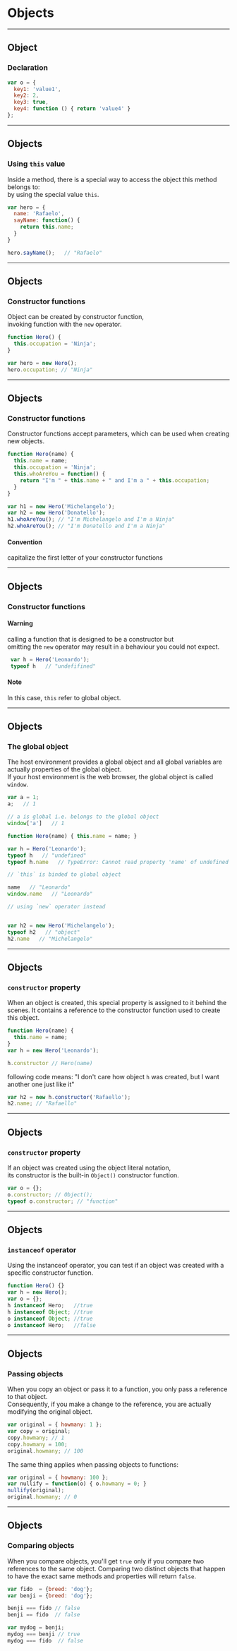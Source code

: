 # Objects

- - -

## Object

### Declaration

```js
var o = {
  key1: 'value1',
  key2: 2,
  key3: true,
  key4: function () { return 'value4' }
};
```

- - -

## Objects

### Using `this` value

Inside a method, there is a special way to access the object this method belongs to:  
by using the special value `this`.

```js
var hero = {
  name: 'Rafaelo',
  sayName: function() {
    return this.name;
  }
}

hero.sayName();   // "Rafaelo"
```

- - -

## Objects

### Constructor functions

Object can be created by constructor function,  
invoking function with the `new` operator.

```js
function Hero() {
  this.occupation = 'Ninja';
}

var hero = new Hero();
hero.occupation; // "Ninja"
```

- - -

## Objects

### Constructor functions

Constructor functions accept parameters, which can be used when creating new objects.

```js
function Hero(name) {
  this.name = name;
  this.occupation = 'Ninja';
  this.whoAreYou = function() {
    return "I'm " + this.name + " and I'm a " + this.occupation;
  }
}

var h1 = new Hero('Michelangelo');
var h2 = new Hero('Donatello');
h1.whoAreYou(); // "I'm Michelangelo and I'm a Ninja"
h2.whoAreYou(); // "I'm Donatello and I'm a Ninja"
```

#### Convention
capitalize the first letter of your constructor functions

- - -

## Objects

### Constructor functions

#### Warning
calling a function that is designed to be a constructor but  
omitting the `new` operator may result in a behaviour you could not expect.


```js
 var h = Hero('Leonardo');
 typeof h   // "undefifined"
```

#### Note
In this case, `this` refer to global object.

- - -

## Objects

### The global object

The host environment provides a global object and all global variables are actually properties of the global object.  
If your host environment is the web browser, the global object is called `window`.

```js
var a = 1;
a;   // 1

// a is global i.e. belongs to the global object
window['a']   // 1
```

```js
function Hero(name) { this.name = name; }

var h = Hero('Leonardo');
typeof h   // "undefined"
typeof h.name   // TypeError: Cannot read property 'name' of undefined

// `this` is binded to global object

name   // "Leonardo"
window.name   // "Leonardo"

// using `new` operator instead


var h2 = new Hero('Michelangelo');
typeof h2   // "object"
h2.name   // "Michelangelo"
```

- - -

## Objects

### `constructor` property

When an object is created, this special property is assigned to it behind the scenes. 
It contains a reference to the constructor function used to create this object.

```js
function Hero(name) { 
  this.name = name; 
}
var h = new Hero('Leonardo');

h.constructor // Hero(name)
```

following code means:
"I don't care how object `h` was created,
but I want another one just like it"

```js
var h2 = new h.constructor('Rafaello');
h2.name; // "Rafaello"
```

- - -

## Objects

### `constructor` property

If an object was created using the object literal notation,  
its constructor is the built-in `Object()` constructor function.

```js
var o = {};
o.constructor; // Object();
typeof o.constructor; // "function"
```

- - -

## Objects

### `instanceof` operator
Using the instanceof operator, you can test if an object was created with a specific constructor function.

```js
function Hero() {}
var h = new Hero();
var o = {};
h instanceof Hero;   //true
h instanceof Object; //true
o instanceof Object; //true
o instanceof Hero;   //false
```

- - -

## Objects

### Passing objects

When you copy an object or pass it to a function, you only pass a reference to that object.  
Consequently, if you make a change to the reference, you are actually modifying the original object.

```js
var original = { howmany: 1 };
var copy = original;
copy.howmany; // 1
copy.howmany = 100;
original.howmany; // 100
```

The same thing applies when passing objects to functions:

```js
var original = { howmany: 100 };
var nullify = function(o) { o.howmany = 0; }
nullify(original);
original.howmany; // 0
```

- - -

## Objects

### Comparing objects

When you compare objects, you'll get `true` only if you compare two references to the same object.
Comparing two distinct objects that happen to have the exact same methods and properties will return `false`.

```js
var fido  = {breed: 'dog'};
var benji = {breed: 'dog'};

benji === fido // false
benji == fido  // false
```

```js
var mydog = benji;
mydog === benji // true
mydog === fido  // false
```

